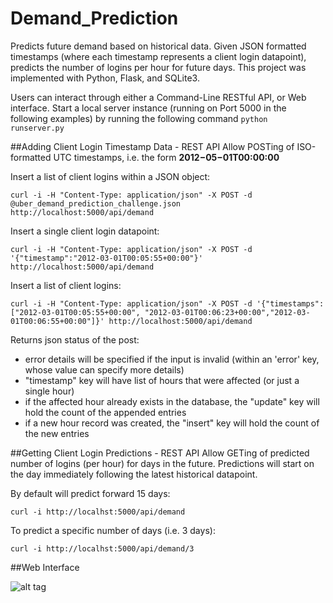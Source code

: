 Demand_Prediction
=================

Predicts future demand based on historical data.  Given JSON formatted timestamps (where each timestamp represents a client login datapoint), predicts the number of logins per hour for future days.  This project was implemented with Python, Flask, and SQLite3.  

Users can interact through either a Command-Line RESTful API, or Web interface.  Start a local server instance (running on Port 5000 in the following examples) by running the following command `python runserver.py`

##Adding Client Login Timestamp Data - REST API
Allow POSTing of ISO-formatted UTC timestamps, i.e. the form 
**2012−05−01T00:00:00**

Insert a list of client logins within a JSON object:

`curl -i -H "Content-Type: application/json" -X POST -d @uber_demand_prediction_challenge.json http://localhost:5000/api/demand`

Insert a single client login datapoint:

`curl -i -H "Content-Type: application/json" -X POST -d '{"timestamp":"2012-03-01T00:05:55+00:00"}' http://localhost:5000/api/demand`

Insert a list of client logins:

`curl -i -H "Content-Type: application/json" -X POST -d '{"timestamps":["2012-03-01T00:05:55+00:00", "2012-03-01T00:06:23+00:00","2012-03-01T00:06:55+00:00"]}' http://localhost:5000/api/demand`

Returns json status of the post:
- error details will be specified if the input is invalid (within an 'error' key, whose value can specify more details)
- "timestamp" key will have list of hours that were affected (or just a single hour)
- if the affected hour already exists in the database, the "update" key will hold the count of the appended entries
- if a new hour record was created, the "insert" key will hold the count of the new entries

##Getting Client Login Predictions - REST API
Allow GETing of predicted number of logins (per hour) for days in the future.  Predictions will start on the day immediately following the latest historical datapoint.

By default will predict forward 15 days:

`curl -i http://localhst:5000/api/demand`

To predict a specific number of days (i.e. 3 days):

`curl -i http://localhst:5000/api/demand/3`

##Web Interface


![alt tag](https://raw.github.com/cminnich/Demand_Prediction/master/Plots/Predicted_Slopes.png)
